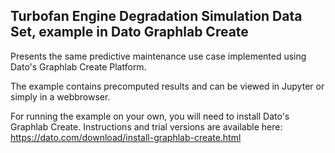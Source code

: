## Turbofan Engine Degradation Simulation Data Set, example in Dato Graphlab Create

Presents the same predictive maintenance use case implemented using Dato's Graphlab Create Platform.  

The example contains precomputed results and can be viewed in Jupyter or simply in a webbrowser. 

For running the example on your own, you will need to install Dato's Graphlab Create. 
Instructions and trial versions are available here: https://dato.com/download/install-graphlab-create.html

